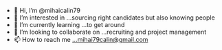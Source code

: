 - 👋 Hi, I’m @mihaicalin79
- 👀 I’m interested in ...sourcing right candidates but also knowing people
- 🌱 I’m currently learning ...to get around
- 💞️ I’m looking to collaborate on ...recruiting and project management
- 📫 How to reach me ...mihai79calin@gmail.com

<!---
mihaicalin79/mihaicalin79 is a ✨ special ✨ repository because its `README.md` (this file) appears on your GitHub profile.
You can click the Preview link to take a look at your changes.
--->
